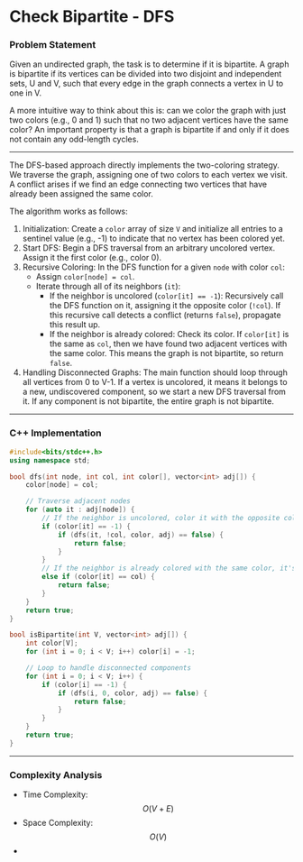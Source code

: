 # Check Bipartite - DFS

### Problem Statement

Given an undirected graph, the task is to determine if it is bipartite. A graph is bipartite if its vertices can be divided into two disjoint and independent sets, U and V, such that every edge in the graph connects a vertex in U to one in V.

A more intuitive way to think about this is: can we color the graph with just two colors (e.g., 0 and 1) such that no two adjacent vertices have the same color? An important property is that a graph is bipartite if and only if it does not contain any odd-length cycles.

***

The DFS-based approach directly implements the two-coloring strategy. We traverse the graph, assigning one of two colors to each vertex we visit. A conflict arises if we find an edge connecting two vertices that have already been assigned the same color.

The algorithm works as follows:

1. Initialization: Create a `color` array of size `V` and initialize all entries to a sentinel value (e.g., -1) to indicate that no vertex has been colored yet.
2. Start DFS: Begin a DFS traversal from an arbitrary uncolored vertex. Assign it the first color (e.g., color 0).
3. Recursive Coloring: In the DFS function for a given `node` with color `col`:
   * Assign `color[node] = col`.
   * Iterate through all of its neighbors (`it`):
     * If the neighbor is uncolored (`color[it] == -1`): Recursively call the DFS function on it, assigning it the opposite color (`!col`). If this recursive call detects a conflict (returns `false`), propagate this result up.
     * If the neighbor is already colored: Check its color. If `color[it]` is the same as `col`, then we have found two adjacent vertices with the same color. This means the graph is not bipartite, so return `false`.
4. Handling Disconnected Graphs: The main function should loop through all vertices from 0 to V-1. If a vertex is uncolored, it means it belongs to a new, undiscovered component, so we start a new DFS traversal from it. If any component is not bipartite, the entire graph is not bipartite.

***

### C++ Implementation

```cpp
#include<bits/stdc++.h>
using namespace std;

bool dfs(int node, int col, int color[], vector<int> adj[]) {
    color[node] = col;

    // Traverse adjacent nodes
    for (auto it : adj[node]) {
        // If the neighbor is uncolored, color it with the opposite color
        if (color[it] == -1) {
            if (dfs(it, !col, color, adj) == false) {
                return false;
            }
        }
        // If the neighbor is already colored with the same color, it's a conflict.
        else if (color[it] == col) {
            return false;
        }
    }
    return true;
}

bool isBipartite(int V, vector<int> adj[]) {
    int color[V];
    for (int i = 0; i < V; i++) color[i] = -1;

    // Loop to handle disconnected components
    for (int i = 0; i < V; i++) {
        if (color[i] == -1) {
            if (dfs(i, 0, color, adj) == false) {
                return false;
            }
        }
    }
    return true;
}
```

***

### Complexity Analysis

* Time Complexity: $$O(V + E)$$
* Space Complexity: $$O(V)$$
*
